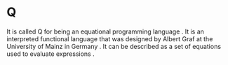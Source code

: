 # Q
It is called Q for being an equational programming language .
It is an interpreted functional language that was designed by Albert Graf at the University of Mainz in Germany .
It can be described as a set of equations used to evaluate expressions .

